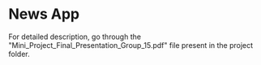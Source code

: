 # News App
For detailed description, go through the "Mini_Project_Final_Presentation_Group_15.pdf" file present in the project folder.
